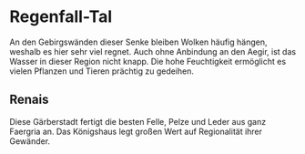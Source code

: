 # Regenfall-Tal

An den Gebirgswänden dieser Senke bleiben Wolken häufig hängen, weshalb es hier sehr viel regnet. Auch ohne Anbindung 
an den Aegir, ist das Wasser in dieser Region nicht knapp. Die hohe Feuchtigkeit ermöglicht es vielen Pflanzen und
Tieren prächtig zu gedeihen.

## Renais

Diese Gärberstadt fertigt die besten Felle, Pelze und Leder aus ganz Faergria an. Das Königshaus legt großen Wert auf
Regionalität ihrer Gewänder.

<!--
<table>
<tr><td>Name und Beschreibung</td><td width="300">Portrait</td></tr>
<tr><td><h4>Serff</h4> Hohefürst des Wahnsinns.</td><td><img src="serff.png" alt="" /></td></tr>
<tr><td><h4>Almund</h4> Buchsammler.</td><td><img src="almund.png" alt="" /></td></tr>
</table>
-->